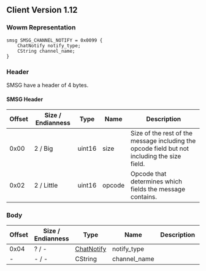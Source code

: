 ## Client Version 1.12

### Wowm Representation
```rust,ignore
smsg SMSG_CHANNEL_NOTIFY = 0x0099 {
    ChatNotify notify_type;
    CString channel_name;
}
```
### Header
SMSG have a header of 4 bytes.

#### SMSG Header
| Offset | Size / Endianness | Type   | Name   | Description |
| ------ | ----------------- | ------ | ------ | ----------- |
| 0x00   | 2 / Big           | uint16 | size   | Size of the rest of the message including the opcode field but not including the size field.|
| 0x02   | 2 / Little        | uint16 | opcode | Opcode that determines which fields the message contains.|

### Body

| Offset | Size / Endianness | Type | Name | Description | Comment |
| ------ | ----------------- | ---- | ---- | ----------- | ------- |
| 0x04 | ? / - | [ChatNotify](chatnotify.md) | notify_type |  |  |
| - | - / - | CString | channel_name |  |  |

